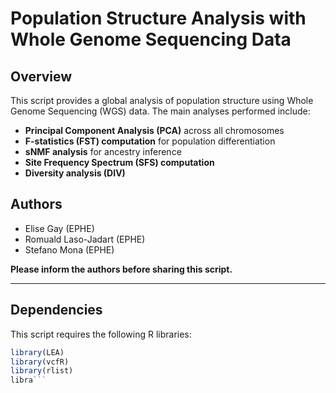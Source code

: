 # Population Structure Analysis with Whole Genome Sequencing Data

## Overview
This script provides a global analysis of population structure using Whole Genome Sequencing (WGS) data. The main analyses performed include:

- **Principal Component Analysis (PCA)** across all chromosomes
- **F-statistics (FST) computation** for population differentiation
- **sNMF analysis** for ancestry inference
- **Site Frequency Spectrum (SFS) computation**
- **Diversity analysis (DIV)**

## Authors
- Elise Gay (EPHE)
- Romuald Laso-Jadart (EPHE)
- Stefano Mona (EPHE)

**Please inform the authors before sharing this script.**

---

## Dependencies
This script requires the following R libraries:

```r
library(LEA)
library(vcfR)
library(rlist)
libra```
